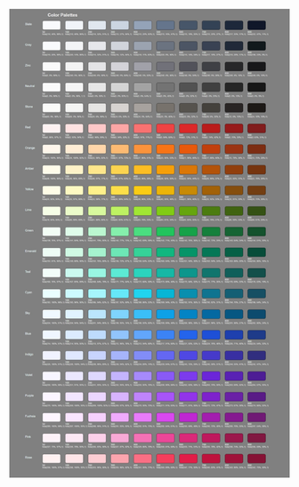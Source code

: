 ![COLOUR PALETTE](https://github.com/Sanjayamagar/wt-lab-assignment/blob/master/Lab/Lab-3/screenshot.jpeg)